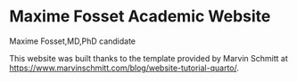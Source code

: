 # Maxime Fosset Academic Website

Maxime Fosset,MD,PhD candidate

This website was built thanks to the template provided by Marvin Schmitt at <https://www.marvinschmitt.com/blog/website-tutorial-quarto/>.
